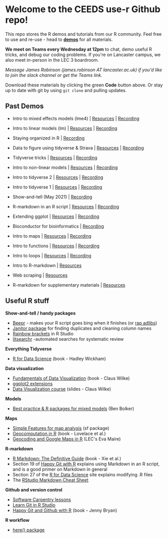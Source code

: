 # Welcome to the CEEDS use-r Github repo!

This repo stores the R demos and tutorials from our R community. Feel free to use and re-use - head to **[demos](demos)** for all materials. 

**We meet on Teams every Wednesday at 12pm** to chat, demo useful R tricks, and debug our coding problems. If you're on Lancaster campus, we also meet in-person in the LEC 3 boardroom.

*Message James Robinson (james.robinson AT lancaster.ac.uk) if you'd like to join the slack channel or get the Teams link.*

Download these materials by clicking the green **Code** button above. Or stay up to date with git by using  ```git clone``` and pulling updates.


## Past Demos

* Intro to mixed effects models (lme4) |  [Resources](demos/linear-models) | [Recording](https://web.microsoftstream.com/video/d99d3ddf-9350-4591-9a97-9a62f2284be8)
* Intro to linear models (lm) |  [Resources](demos/linear-models) | [Recording](https://web.microsoftstream.com/video/f224466c-7214-4830-925d-5791440dad8d)
* Staying organized in R | [Recording](https://web.microsoftstream.com/video/b00b07fc-7895-4624-a02c-0437beda1849)
* Data to figure using tidyverse & Strava |  [Resources](demos/rStrava) | [Recording](https://web.microsoftstream.com/video/efb019bc-eb20-4017-b4b1-7a6480e4495b)
* Tidyverse tricks |  [Resources](demos/tidyverse/tidyverse_tricks.Rmd) | [Recording](https://web.microsoftstream.com/video/db32b9cf-e4b7-402b-8a79-8b2a530f2792)

* Intro to non-linear models | [Resources](demos/non-linear-models) | [Recording](https://web.microsoftstream.com/video/84aa500c-9a36-4f1c-8a0c-e08513c15267)
* Intro to tidyverse 2 | [Resources](demos/tidyverse) | [Recording](https://web.microsoftstream.com/video/caab2def-9c6c-425e-aadf-a4b0cb51fe8e)
* Intro to tidyverse 1 | [Resources](demos/tidyverse) | [Recording](https://web.microsoftstream.com/video/ede13987-3ebb-4957-8e5e-6eaebfc39ca1)
* Show-and-tell (May 2021) | [Recording](https://web.microsoftstream.com/video/f11fd5ba-fefc-4e52-bfd6-d79a471e133a)
* R-markdown in an R script | [Resources](demos/render-rscripts-rmd/) | [Recording](https://web.microsoftstream.com/video/9c767fc9-1935-4d93-ad2b-9449da9fae39)
* Extending ggplot | [Resources](demos/extending_ggplot/) | [Recording](https://web.microsoftstream.com/video/7057bdea-f4b4-41a6-8f73-cb8500519044)
* Bioconductor for bioinformatics | [Recording](https://web.microsoftstream.com/video/5b485f83-55b0-426f-a4b4-70907fb3178b)
* Intro to maps | [Resources](demos/mapping/) | [Recording](https://web.microsoftstream.com/video/38ae2633-3ea9-4450-9c1b-0d81f7249a16)
* Intro to functions | [Resources](demos/intro-to-functions/) | [Recording](https://web.microsoftstream.com/video/b5086b5b-c10d-42ec-9e99-f45a15e9b4a9) 
* Intro to loops | [Resources](demos/intro-to-loops/) | [Recording](https://web.microsoftstream.com/video/30c83fa7-b74b-45ad-a79b-4cb31a63a6f1) 
* Intro to R-markdown | [Resources](demos/rmarkdown-html)
* Web scraping | [Resources](demos/web-scraping)
* R-markdown for supplementary materials | [Resources](demos/rmarkdown-for-figures)

## Useful R stuff

**Show-and-tell / handy packages**

* [Beepr](https://www.r-project.org/nosvn/pandoc/beepr.html) - makes your R script goes bing when it finishes (or [rap adlibs](https://github.com/brooke-watson/BRRR))
* [Janitor package](https://garthtarr.github.io/meatR/janitor.html) for finding duplicates and cleaning column names
* [Rainbow brackets](https://blog.rstudio.com/2020/11/04/rstudio-1-4-preview-rainbow-parentheses/) in R Studio
* [litsearchr](https://elizagrames.github.io/litsearchr/) -automated searches for systematic review

**Everything Tidyverse** 

* [R for Data Science](https://r4ds.had.co.nz/index.html) (book - Hadley Wickham)

**Data visualization**

* [Fundamentals of Data Visualization](https://clauswilke.com/dataviz/) (book - Claus Wilke)
* [ggplot2 extensions](https://exts.ggplot2.tidyverse.org/gallery/)
* [Data Visualization course](https://wilkelab.org/SDS375/) (slides - Claus Wilke)

**Models**

* [Best practice & R packages for mixed models](https://bbolker.github.io/mixedmodels-misc/glmmFAQ.html) (Ben Bolker)

**Maps**

* [Simple Features for map analysis](https://r-spatial.github.io/sf/) (sf package)
* [Geocomputation in R](https://geocompr.robinlovelace.net/) (book - Lovelace et al.)
* [Geocoding and Google Maps in R](https://evamaire.com/2020/04/16/geocoding-with-ggmap-in-r/) (LEC's Eva Maire)

**R-markdown**

* [R Markdown: The Definitive Guide](https://bookdown.org/yihui/rmarkdown/) (book - Xie et al.)
* Section 19 of [Happy Git with R](https://happygitwithr.com/) explains using Markdown in an R script, and is a good primer on Markdown in general 
* Section 27 of the [R for Data Science](https://r4ds.had.co.nz/r-markdown.html) site explains modifying .R files 
* The [RStudio Markdown Cheat Sheet](https://www.rstudio.com/wp-content/uploads/2016/03/rmarkdown-cheatsheet-2.0.pdf)

**Github and version control**

* [Software Carpentry lessons](http://swcarpentry.github.io/git-novice/)
* [Learn Git in R Studio](https://afredston.github.io/learn-git/learn-git.html)
* [Happy Git and Github with R](https://happygitwithr.com/index.html) (book - Jenny Bryan)


**R workflow**

* [here() package](https://github.com/r-lib/here)


## 
